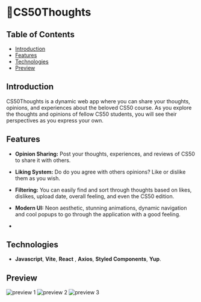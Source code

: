 # 🎴CS50Thoughts

## Table of Contents

-   [Introduction](https://chat.openai.com/c/f0957829-5354-4db2-b906-7064585ab3ed#introduction)
-   [Features](https://chat.openai.com/c/f0957829-5354-4db2-b906-7064585ab3ed#features)
-   [Technologies](https://chat.openai.com/c/f0957829-5354-4db2-b906-7064585ab3ed#features)
-   [Preview](https://chat.openai.com/c/f0957829-5354-4db2-b906-7064585ab3ed#getting-started)

## Introduction

CS50Thoughts is a dynamic web app where you can share your thoughts, opinions, and experiences about the beloved CS50 course. As you explore the thoughts and opinions of fellow CS50 students, you will see their perspectives as you express your own.

## Features

-   **Opinion Sharing:** Post your thoughts, experiences, and reviews of CS50 to share it with others.
    
-   **Liking System:** Do do you agree with others opinions? Like or dislike them as you wish.
    
-   **Filtering:** You can easily find and sort through thoughts based on likes, dislikes, upload date, overall feeling, and even the CS50 edition.
    
-   **Modern UI:** Neon aesthetic, stunning animations, dynamic navigation and cool popups to go through the application with a good feeling.
-     
## Technologies
-  **Javascript**, **Vite**, **React** , **Axios**, **Styled Components**, **Yup**.
    
## Preview
![preview 1](https://github.com/johiny/gif_gallery/blob/main/cs50thoughts.gif?raw=true)
![preview 2](https://github.com/johiny/gif_gallery/blob/main/cs50thoughts_2.gif?raw=true)
![preview 3](https://github.com/johiny/gif_gallery/blob/main/cs50thoughts_3.gif?raw=true)
